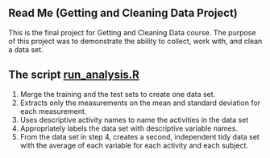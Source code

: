 ## Read Me (Getting and Cleaning Data Project)

This is the final project for Getting and Cleaning Data course. The purpose of this project was to demonstrate the ability to collect, work with, and clean a data set.

## The script [run_analysis.R](https://github.com/kartyt/datasciencecoursera/Final_Project_Getting_and_Cleaning_Data/run_analysis.R)
1. Merge the training and the test sets to create one data set.
2. Extracts only the measurements on the mean and standard deviation for each measurement.
3. Uses descriptive activity names to name the activities in the data set
4. Appropriately labels the data set with descriptive variable names.
5. From the data set in step 4, creates a second, independent tidy data set with the average of each variable for each activity and each subject.

